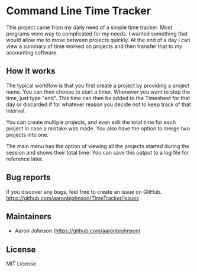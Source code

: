 # Command Line Time Tracker
This project came from my daily need of a simple time tracker. Most programs were way to complicated for my needs. I wanted something that would allow me to move between projects quickly. At the end of a day I can view a summary of time worked on projects and then transfer that to my accounting software.

## How it works
The typical workflow is that you first create a project by providing a project name. You can then choose to start a timer. Whenever you want to stop the time, just type "end". This time can then be added to the Timesheet for that day or discarded if for whatever reason you decide not to keep track of that interval. 

You can create multiple projects, and even edit the total time for each project in case a mistake was made. You also have the option to merge two projects into one.

The main menu has the option of viewing all the projects started during the session and shows their total time. You can save this output to a log file for reference later.

## Bug reports
If you discover any bugs, feel free to create an issue on GitHub.
https://github.com/aaronbjohnson/TimeTracker/issues

## Maintainers
* Aaron Johnson (https://github.com/aaronbjohnson)

## License

MIT License